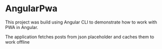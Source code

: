 # AngularPwa

This project was build using Angular CLI to demonstrate how to work with PWA in Angular.

The application fetches posts from json placeholder and caches them to work offline

